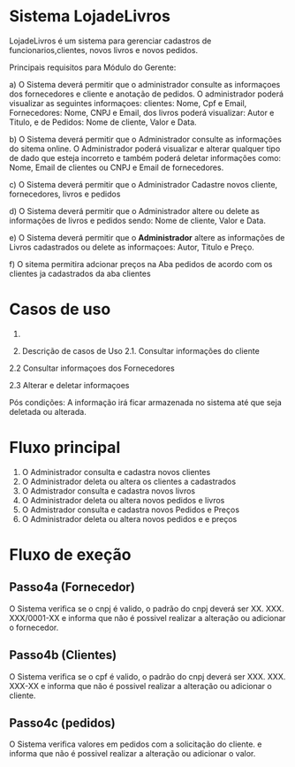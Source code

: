 # Sistema LojadeLivros

LojadeLivros é um sistema para gerenciar cadastros de funcionarios,clientes, novos livros e novos pedidos.

Principais requisitos para Módulo do Gerente:

a) O Sistema deverá permitir que o administrador consulte as informaçoes dos fornecedores e cliente e anotação de pedidos. O administrador poderá visualizar as seguintes informaçoes: clientes: Nome, Cpf e Email, Fornecedores:  Nome, CNPJ e Email, dos livros poderá visualizar: Autor e Titulo, e de Pedidos: Nome de cliente, Valor e Data.

b) O Sistema deverá permitir que o Administrador consulte as informações do sitema online. O Administrador poderá visualizar e alterar qualquer tipo de dado que esteja incorreto e também poderá deletar  informações como: Nome, Email de clientes ou CNPJ e Email de fornecedores.

c) O Sistema deverá permitir que o Administrador Cadastre novos cliente, fornecedores, livros e pedidos

d) O Sistema deverá permitir que o Administrador altere ou delete as informações de livros e pedidos sendo: Nome de cliente, Valor e Data.

e) O Sistema deverá permitir que o **Administrador** altere as informações de Livros cadastrados ou delete as informaçoes: Autor, Titulo e Preço. 

f) O sitema permitira adcionar preços na Aba pedidos de acordo com os clientes ja cadastrados da aba clientes  

# Casos de uso
1.

2. Descrição de casos de Uso 
2.1. Consultar informações do cliente 

2.2 Consultar informaçoes dos Fornecedores

2.3 Alterar e deletar informaçoes

Pós condições: A informação irá ficar armazenada no sistema até que seja deletada ou alterada.

# Fluxo principal 

1. O Administrador consulta e cadastra novos clientes
2. O Administrador deleta ou altera os clientes a cadastrados
3. O Admistrador consulta e cadastra novos livros 
4. O Administrador deleta ou altera novos pedidos e livros
5. O Admistrador consulta e cadastra novos Pedidos e Preços
6.  O Administrador deleta ou altera novos pedidos e e preços

# Fluxo de exeção

## Passo4a (Fornecedor)

 O Sistema verifica se o cnpj é valido, o padrão do cnpj deverá ser  XX. XXX. XXX/0001-XX e informa que não é possivel realizar a alteração ou adicionar o fornecedor. 

## Passo4b (Clientes)
 O Sistema verifica se o cpf é valido, o padrão do cnpj deverá ser  XXX. XXX. XXX-XX e informa que não é possivel realizar a
 alteração ou adicionar o cliente.  

 ## Passo4c (pedidos)
  O Sistema verifica valores em pedidos com a solicitação do cliente. e informa que não é possivel realizar a
 alteração ou adicionar o valor. 